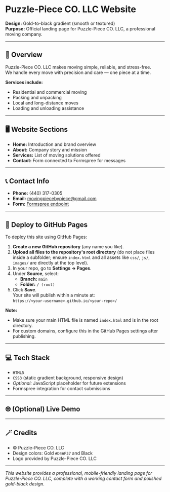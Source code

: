 # Puzzle-Piece CO. LLC Website

**Design:** Gold-to-black gradient (smooth or textured)  
**Purpose:** Official landing page for Puzzle-Piece CO. LLC, a professional moving company.

---

## 🧩 Overview

Puzzle-Piece CO. LLC makes moving simple, reliable, and stress-free.  
We handle every move with precision and care — one piece at a time.

**Services include:**
- Residential and commercial moving  
- Packing and unpacking  
- Local and long-distance moves  
- Loading and unloading assistance  

---

## 🖥️ Website Sections

- **Home:** Introduction and brand overview  
- **About:** Company story and mission  
- **Services:** List of moving solutions offered  
- **Contact:** Form connected to Formspree for messages  

---

## 📞 Contact Info

- **Phone:** (440) 317-0305  
- **Email:** [movingpiecebypiece@gmail.com](mailto:movingpiecebypiece@gmail.com)  
- **Form:** [Formspree endpoint](https://formspree.io/f/myznbkyb)

---

## 🚀 Deploy to GitHub Pages

To deploy this site using GitHub Pages:

1. **Create a new GitHub repository** (any name you like).
2. **Upload all files to the repository's root directory** (do not place files inside a subfolder; ensure `index.html` and all assets like `css/`, `js/`, `images/` are directly at the top level).
3. In your repo, go to **Settings → Pages**.
4. Under **Source**, select:
    - **Branch:** `main`
    - **Folder:** `/ (root)`
5. Click **Save**.  
   Your site will publish within a minute at:  
   `https://<your-username>.github.io/<your-repo>/`

**Note:**  
- Make sure your main HTML file is named `index.html` and is in the root directory.
- For custom domains, configure this in the GitHub Pages settings after publishing.

---

## 💻 Tech Stack

- `HTML5`
- `CSS3` (static gradient background, responsive design)
- _Optional:_ JavaScript placeholder for future extensions
- Formspree integration for contact submissions

---

## 🌐 (Optional) Live Demo

<!-- If you have deployed the site, add your link below: -->
<!-- [View the live site](https://<your-username>.github.io/<your-repo>/) -->

---

## 🪄 Credits

- © Puzzle-Piece CO. LLC  
- Design colors: Gold `#D4AF37` and Black  
- Logo provided by Puzzle-Piece CO. LLC  

---

*This website provides a professional, mobile-friendly landing page for Puzzle-Piece CO. LLC, complete with a working contact form and polished gold-black design.*